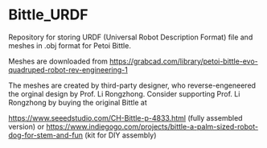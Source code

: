 # Bittle_URDF

Repository for storing URDF (Universal Robot Description Format) file and meshes in .obj format for Petoi Bittle.

Meshes are downloaded from https://grabcad.com/library/petoi-bittle-evo-quadruped-robot-rev-engineering-1

The meshes are created by third-party designer, who reverse-engeneered the orginal design by Prof. Li Rongzhong. Consider supporting Prof. Li Rongzhong by buying the original Bittle at 

https://www.seeedstudio.com/CH-Bittle-p-4833.html  (fully assembled version)
or
https://www.indiegogo.com/projects/bittle-a-palm-sized-robot-dog-for-stem-and-fun  (kit for DIY assembly)



